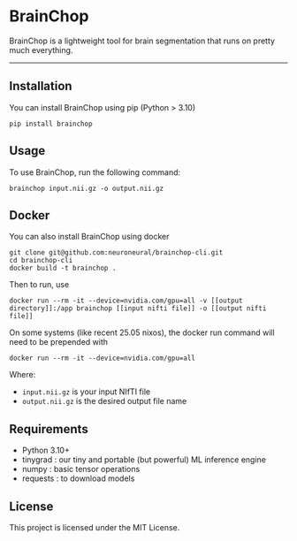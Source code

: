 # BrainChop

BrainChop is a lightweight tool for brain segmentation that runs on pretty much everything.

---

## Installation

You can install BrainChop using pip (Python > 3.10)


```
pip install brainchop
```

## Usage

To use BrainChop, run the following command:

```
brainchop input.nii.gz -o output.nii.gz
```

## Docker

You can also install BrainChop using docker
```
git clone git@github.com:neuroneural/brainchop-cli.git
cd brainchop-cli
docker build -t brainchop .
```

Then to run, use
```
docker run --rm -it --device=nvidia.com/gpu=all -v [[output directory]]:/app brainchop [[input nifti file]] -o [[output nifti file]]
```

On some systems (like recent 25.05 nixos), the docker run command will need to be prepended with
```
docker run --rm -it --device=nvidia.com/gpu=all
```

Where:
- `input.nii.gz` is your input NIfTI file
- `output.nii.gz` is the desired output file name


## Requirements

- Python 3.10+
- tinygrad : our tiny and portable (but powerful) ML inference engine
- numpy : basic tensor operations
- requests : to download models

## License

This project is licensed under the MIT License.
